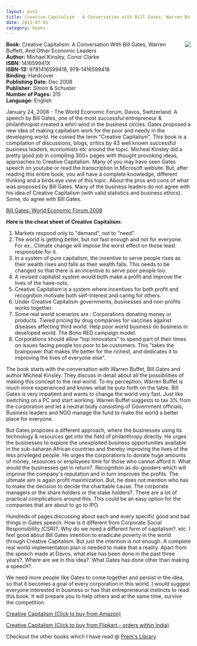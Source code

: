 ```yaml
---
layout: post
title: Creative Capitalism - A Conversation with Bill Gates, Warren Buffett, and Other Economic Leaders
date: 2011-07-01
category: books
---
```


<img style="clear: right; float: right; margin-bottom: 1em; margin-left: 1em;" 
src="{{site.url}}/img/creative-capitalism-michael-kinsley.jpg"/>   

**Book:** Creative Capitalism: A Conversation With Bill Gates, Warren Buffett, And Other Economic Leaders  
**Author:** Michael Kinsley, Conor Clarke  
**ISBN:** 141659941X  
**ISBN-13:** 9781416599418, 978-1416599418  
**Binding:** Hardcover  
**Publishing Date:** Dec 2008  
**Publisher:** Simon & Schuster  
**Number of Pages:** 315  
**Language:** English  
  
January 24, 2008 - The World Economic Forum, Davos, Switzerland. A speech by Bill Gates, one of the most successful entrepreneur & philanthropist created a whirl wind in the business circles. Gates proposed a new idea of making capitalism work for the poor and needy in the developing world. He coined the term "Creative Capitalism". This book is a compilation of discussions, blogs, critics by 43 well known successful business leaders, economists etc around the topic. Micheal Kinsley did a pretty good job in compiling 300+ pages with thought provoking ideas, approaches to Creative Capitalism. Many of you may have seen Gates speech on youtube or read the transcription in Microsoft website. But, after reading this entire book, you will have a complete knowledge, different thinking and a birds eye view of this topic. About the pros and cons of what was proposed by Bill Gates. Many of the business leaders do not agree with his idea of Creative Capitalism (with valid statistics and business ethics). Some, do agree with Bill Gates.  
  
[Bill Gates: World Economic Forum 2008](http://www.microsoft.com/presspass/exec/billg/speeches/2008/01-24wefdavos.mspx)  
  
**Here is the cheat sheet of Creative Capitalism:**  

1. Markets respond only to "demand", not to "need".  
2. The world is getting better, but not fast enough and not for everyone. For ex., Climate change will impose the worst effect on those least responsible for it.  
3. In a system of pure capitalism, the incentive to serve people rises as their wealth rises and falls as their wealth falls. This needs to be changed so that there is an incentive to serve poor people too.  
4. A revised capitalist system would both make a profit and improve the lives of the have-nots.  
5. Creative Capitalism is a system where incentives for both profit and recognition motivate both self-interest and caring for others.  
6. Under Creative Capitalism governments, businesses and non-profits works together.  
7. Some real world scenarios are : Corporations donating money or products. Tiered pricing by drug companies for vaccines against diseases affecting third world. Help poor world business do business in developed world. The Bono RED campaign model.  
8. Corporations should allow "top innovators" to spend part of their times on issues facing people too poor to be customers. This "takes the brainpower that makes life better for the richest, and dedicates it to improving the lives of everyone else".  
  
The book starts with the conversation with Warren Buffet, Bill Gates and author Micheal Kinsley. They discuss in detail about all the possibilities of making this concept to the real world. To my perception, Warren Buffet is much more experienced and knows what he puts forth on the table. Bill Gates is very impatient and wants to change the world very fast. Just like switching on a PC and start working. Warren Buffet suggests to tax 3% from the corporation and let a neutral body consisting of Government officials, Business leaders and NGO manage the fund to make the world a better place for everyone.  
  
But Gates proposes a different approach, where the businesses using its technology & resources get into the field of philanthropy directly. He urges the businesses to explore the unexploited business opportunities available in the sub-saharan African countries and thereby improving the lives of the less privileged people. He urges the corporations to donate huge amounts of money, resources or employees time for those who cannot afford it. What would the businesses get in return?. Recognition as do-gooders which will improve the company's reputation and in turn improves the profits. The ultimate aim is again profit maximization. But, he does not mention who has to make the decision to decide the charitable cause. The corporate managers or the share holders or the stake holders?. There are a lot of practical complications around this. This could be an easy option for the companies that are about to go to IPO.  
  
Hundreds of pages discussing about each and every specific good and bad things in Gates speech. How is it different from Corporate Social Responsibility (CSR)?. Why do we need a different form of capitalism?. etc. I feel good about Bill Gates intention to eradicate poverty in the world through Creative Capitalism. But just the intention is not enough. A complete real world implementation plan is needed to make that a reality. Apart from the speech made at Davos, what else has been done in the past three years?. Where are we in this idea?. What Gates has done other than making a speech?.  
  
We need more people like Gates to come together and persist in the idea, so that it becomes a goal of every corporation in this world. I would suggest everyone interested in business or has that entrepreneurial instincts to read this book. It will prepare you to help others and at the same time, survive the competition.  
  
[Creative Capitalism (Click to buy from Amazon)](http://www.amazon.com/gp/product/1416599428/ref=as_li_qf_sp_asin_il_tl?ie=UTF8&tag=booiverea-20&linkCode=as2&camp=1789&creative=9325&creativeASIN=1416599428)  
  
[Creative Capitalism (Click to buy from Flipkart - orders within India)](http://www.flipkart.com/books/141659941x?affid=INPremkblo)  

Checkout the other books which I have read @ [Prem's Library](http://books.smileprem.com/)  


